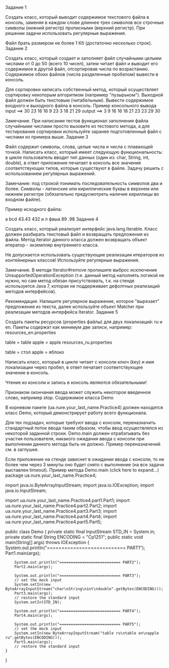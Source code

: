 Задание 1

Создать класс, который выводит содержимое текстового файла в консоль, заменяя в каждом слове длиннее трех символов все строчные символы (нижний регистр) прописными (верхний регистр). При решении задачи использовать регулярные выражения.

Файл брать размером не более 1 Кб (достаточно несколько строк).
Задание 2

Создать класс, который создает и заполняет файл случайными целыми числами от 0 до 50 (всего 10 чисел), затем читает файл и выводит его содержимое в другой файл, отсортировав числа по возрастанию. Содержимое обоих файлов (числа разделенные пробелом) вывести в консоль.

Для сортировки написать собственный метод, который осуществляет сортировку некоторым алгоритмом (например "пузырьком"). Выходной файл должен быть текстовым (читабельным). Вывести содержимое входного и выходного файла в консоль. 
Пример консольного вывода
input  ==> 30 23 16 16 9 23 3 18 21 29
output ==> 3 9 16 16 18 21 23 23 29 30

Замечание. При написании тестов функционал заполнения файла случайными числами просто вызовите из тестового метода, а для тестирования сортировки используйте заранее подготовленный файл с числами из примера выше.
Задание 3

Файл содержит символы, слова, целые числа и числа с плавающей точкой. Написать класс, который имеет следующую функциональность: в цикле пользователь вводит тип данных (один из: char, String, int, double), в ответ приложение печатает в консоль все значения соответствующих типов, которые существуют в файле. Задачу решить с использованием регулярных выражений.

Замечание: под строкой понимать последовательность символов два и более. Символы - латинские или кириллические буквы в верхнем или нижнем регистре (обязательно предусмотреть наличие кириллицы во входном файле).

Пример исходного файла:

a bcd 43.43 432 и л фвыа 89 .98 
Задание 4

Создать класс, который реализует интерфейс java.lang.Iterable. Класс должен разбирать текстовый файл и возвращать предложения из файла. Метод iterator данного класса должен возвращать объект итератор - экземпляр внутреннего класса.
	

Не допускается использовать существующие реализации итераторов из контейнерных классов! Используйте регулярные выражения.

Замечание. В методе Iterator#remove пропишите выброс исключения UnsupportedOperationException (т.е. данный метод наполнять логикой не нужно, но сам метод обязан присутствовать, т.к. на стенде используется Java 7, которая не поддерживает дефолтных реализаций методов интерфейсов).

Рекомендация. Напишите регулярное выражение, которое "вырезает" предложения из текста, далее используйте объект Matcher при реализации методов интерфейса Iterator.
Задание 5

Создать пакеты ресурсов (properties файлы) для двух локализаций: ru и en. Пакеты содержат как минимум две записи, например:
resources_en.properties

table = table
apple = apple
resources_ru.properties

table = стол
apple = яблоко

Написать класс, который в цикле читает с консоли ключ (key) и имя локализации через пробел, в ответ печатает соответствующее значение в консоль.
	

Чтение из консоли и запись в консоль являются обязательными!
	

Признаком окончания ввода может служить некоторое введенное слово, например stop.
Содержимое класса Demo

В корневом пакете (ua.nure.your_last_name.Practice4) должен находится класс Demo, который демонстрирует работу всего функционала.
	

Для тех подзадач, которые требуют ввода с консоли, переназначить стандартный поток ввода таким образом, чтобы ввод осуществлялся из некоторой заданной строки. Demo.main должен отрабатывать без участия пользователя, никакого ожидания ввода с консоли при выполнении данного метода быть не должно. Пример переназначений см. в заглушке.

Если приложение на стенде зависнет в ожидании ввода с консоли, то не более чем через 3 минуты оно будет снято с выполнение (на все задачи выставлен timeout).
 Пример метода Demo.main (сlick here to expand...)
package ua.nure.your_last_name.Practice4;
 
import java.io.ByteArrayInputStream;
import java.io.IOException;
import java.io.InputStream;
 
import ua.nure.your_last_name.Practice4.part1.Part1;
import ua.nure.your_last_name.Practice4.part2.Part2;
import ua.nure.your_last_name.Practice4.part3.Part3;
import ua.nure.your_last_name.Practice4.part4.Part4;
import ua.nure.your_last_name.Practice4.part5.Part5;
 
public class Demo {
    private static final InputStream STD_IN = System.in;
    private static final String ENCODING = "Cp1251";
    public static void main(String[] args) throws IOException {
        System.out.println("=========================== PART1");
        Part1.main(args);
 
        System.out.println("=========================== PART2");
        Part2.main(args);
 
        System.out.println("=========================== PART3");
        // set the mock input
        System.setIn(new ByteArrayInputStream("char\nString\nint\ndouble".getBytes(ENCODING)));
        Part3.main(args);
        // restore the standard input
        System.setIn(STD_IN);
 
        System.out.println("=========================== PART4");
        Part4.main(args);
 
        System.out.println("=========================== PART5");
        // set the mock input
        System.setIn(new ByteArrayInputStream("table ru\ntable en\napple ru".getBytes(ENCODING)));
        Part5.main(args);
        // restore the standard input
    }
}

